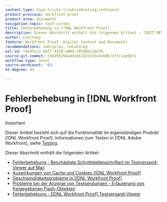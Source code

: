 ```yaml
---
content-type: tips-tricks-troubleshooting;reference
product-previous: workfront-proof
product-area: documents
navigation-topic: tech-corner
title: Fehlerbehebung in [!DNL Workfront Proof]
description: Dieser Abschnitt enthält die folgenden Artikel - "EDIT ME".
author: Courtney
feature: Workfront Proof, Digital Content and Documents
recommendations: noDisplay, noCatalog
exl-id: f9e93cc2-9dff-4150-a809-10598e110ef8
source-git-commit: cb8293350add186743157ee4c60671f7c1ee96f1
workflow-type: tm+mt
source-wordcount: '63'
ht-degree: 0%

---
```


# Fehlerbehebung in [!DNL Workfront Proof]

>[!IMPORTANT]
>
>Dieser Artikel bezieht sich auf die Funktionalität im eigenständigen Produkt [!DNL Workfront Proof]. Informationen zum Testen in [!DNL Adobe Workfront], siehe [Testing](../../../review-and-approve-work/proofing/proofing.md).

Dieser Abschnitt enthält die folgenden Artikel:

* [Fehlerbehebung - Beschädigte Schnittstellenschriftart im Testversand-Viewer auf Mac](../../../workfront-proof/wp-tech-corner/troubleshooting/corrupted-interface-font-pv-mac.md)
* [Auswirkungen von Cache und Cookies [!DNL Workfront Proof]](../../../workfront-proof/wp-tech-corner/troubleshooting/how-cache-cookies-affect-pv.md)
* [Geschwindigkeitsprobleme in [!DNL Workfront Proof]](../../../workfront-proof/wp-tech-corner/troubleshooting/speed-issue.md)
* [Probleme bei der Anzeige von Testsendungen - Erläuterung von freigegebenen Flash-Objekten](../../../workfront-proof/wp-tech-corner/troubleshooting/view-proof-flash-shared-object.md)
* [Fehlerbehebung - [!DNL Workfront Proof] Testversand-Viewer](../../../workfront-proof/wp-tech-corner/troubleshooting/proofing-viewer.md)
